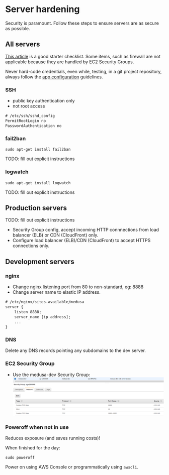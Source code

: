 # Server hardening

Security is paramount. Follow these steps to ensure servers are as secure as possible.

## All servers
[This article](https://www.codelitt.com/blog/my-first-10-minutes-on-a-server-primer-for-securing-ubuntu/) is a good starter checklist. Some items, such as firewall are not applicable because they are handled by EC2 Security Groups.

Never hard-code credentials, even while, testing, in a git project repository, always follow the [app configuration](configuration) guidelines.

### SSH
- public key authentication only
- not root access
```
# /etc/ssh/sshd_config
PermitRootLogin no
PasswordAuthentication no
```

### fail2ban
```
sudo apt-get install fail2ban
```
TODO: fill out explicit instructions

### logwatch
```
sudo apt-get install logwatch
```
TODO: fill out explicit instructions

## Production servers
TODO: fill out explicit instructions
- Security Group config, accept incoming HTTP connnections from load balancer (ELB) or CDN (CloudFront) only.
- Configure load balancer (ELB)/CDN (CloudFront) to accept HTTPS connections only.

## Development servers
### nginx
- Change nginx listening port from 80 to non-standard, eg: 8888
- Change server name to elastic IP address.
```
# /etc/nginx/sites-available/medusa
server {
    listen 8888;
    server_name [ip address];
    ...
}
```

### DNS
 Delete any DNS records pointing any subdomains to the dev server.

### EC2 Security Group
- Use the medusa-dev Security Group:
![medusa-dev EC2 security group](dev-server-ec2-sec-group.png)

### Poweroff when not in use
Reduces exposure (and saves running costs)!

When finished for the day:
```
sudo poweroff
```
Power on using AWS Console or programmatically using `awscli`.
